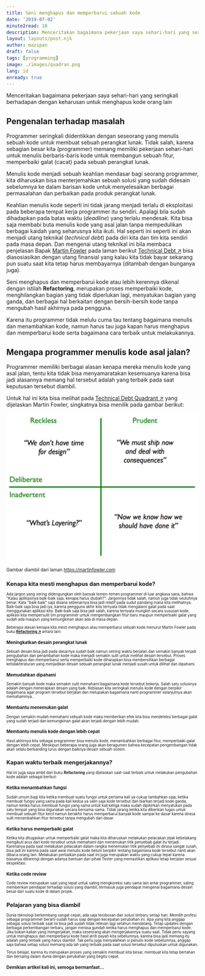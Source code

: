 ```yaml
---
title: Seni menghapus dan memperbarui sebuah kode
date: '2019-07-02'
minute2read: 10
description: Menceritakan bagaimana pekerjaan saya sehari-hari yang seringkali berhadapan dengan keharusan untuk menghapus kode orang lain
layout: layouts/post.njk
author: mazipan
draft: false
tags: [programming]
image: ./images/quadran.png
lang: id
enready: true
---
```


Menceritakan bagaimana pekerjaan saya sehari-hari yang seringkali berhadapan dengan keharusan untuk menghapus kode orang lain

## Pengenalan terhadap masalah

Programmer seringkali diidentikkan dengan seseorang yang menulis sebuah kode untuk membuat sebuah perangkat lunak. Tidak salah, karena sebagian besar kita (programmer) memang memiliki pekerjaan sehari-hari untuk menulis berbaris-baris kode untuk membangun sebuah fitur, memperbaiki galat (cacat) pada sebuah perangkat lunak.

Menulis kode menjadi sebuah keahlian mendasar bagi seorang programmer, kita diharuskan bisa menterjemahkan sebuah solusi yang sudah didesain sebelumnya ke dalam barisan kode untuk menyelesaikan berbagai permasalahan dan perbaikan pada produk perangkat lunak.

Keahlian menulis kode seperti ini tidak jarang menjadi terlalu di eksploitasi pada beberapa tempat kerja programmer itu sendiri. Apalagi bila sudah dihadapkan pada batas waktu (*deadline*) yang terlalu mendesak. Kita bisa saja membabi buta menulis kode yang asal jalan tanpa mempedulikan berbagai kaidah yang seharusnya kita ikuti. Hal seperti ini seperti ini akan menjadi utang teknikal (*technical debt*) pada diri kita dan tim kita sendiri pada masa depan. Dan mengenai utang teknikal ini bila membaca penjelasan Bapak [Martin Fowler](https://martinfowler.com/) pada laman berikut [Technical Debt ↗️](https://martinfowler.com/bliki/TechnicalDebt.html) bisa diasosiasikan dengan utang finansial yang kalau kita tidak bayar sekarang pun suatu saat kita tetap harus membayarnya (ditambah dengan bunganya juga).

Seni menghapus dan memperbarui kode atau lebih kerennya dikenal dengan istilah **Refactoring**, merupakan proses memperbaiki kode, menghilangkan bagian yang tidak diperlukan lagi, menyatukan bagian yang ganda, dan berbagai hal berkaitan dengan bersih-bersih kode tanpa mengubah hasil akhirnya pada pengguna.

Karena itu programmer tidak melulu cuma tau tentang bagaimana menulis dan menambahkan kode, namun harus tau juga kapan harus menghapus dan memperbarui kode serta bagaimana cara terbaik untuk melakukannya.

## Mengapa programmer menulis kode asal jalan?

Programmer memiliki berbagai alasan kenapa mereka menulis kode yang asal jalan, tentu kita tidak bisa menyamaratakan kesemuanya karena bisa jadi alasannya memang hal tersebut adalah yang terbaik pada saat keputusan tersebut diambil.

Untuk hal ini kita bisa melihat pada [Technical Debt Quadrant ↗️](https://martinfowler.com/bliki/TechnicalDebtQuadrant.html) yang dijelaskan Martin Fowler, singkatnya bisa menilik pada gambar berikut:

![Technical Debt Quadrant](images/quadran.png)

<small class="caption">Gambar diambil dari laman https://martinfowler.com<small>

## Kenapa kita mesti menghapus dan memperbarui kode?

Ada jargon yang sering didengungkan oleh banyak temen-temen programmer di luar angkasa sana, bahwa "Kalau aplikasinya baik-baik saja, kenapa harus diubah?". Jargonnya tidak salah, namun juga tidak seutuhnya benar. Kata "baik-baik" saja disana sebenarnya bisa jadi relatif pada sudut pandang mana kita melihatnya. Baik-baik saja bisa jadi iya, karena pengguna akhir kita ternyata tidak mengalami galat pada saat menggunakan aplikasi kita. Baik-baik saja bisa jadi salah, karena ternyata mungkin secara sususan kode, aplikasi kita mempersulit tim programmer untuk mengembangkan fitur baru maupun memperbaiki galat yang sudah ada maupun yang kemungkinan akan ada di masa depan.

Beberapa alasan kenapa kita mesti menghapus atau memperbarui sebuah kode menurut Martin Fowler pada buku **[Refactoring ↗️](https://refactoring.com/)** antara lain:

### Meningkatkan desain perangkat lunak

Sebuah desain bisa jadi pada dasarnya sudah baik namun seiring waktu berjalan dan semakin banyak terjadi pengubahan dan penambahan kode maka menjadi semakin sulit untuk melihat desain tersebut. Proses menghapus dan memperbarui serta memperbaiki kode diharapkan bisa membersihkan berbagai ketidakteraturan yang menjadikan desain sebuah perangkat lunak menjadi susah untuk dilihat dan dipahami.

### Memudahkan dipahami

Semakin banyak kode maka semakin sulit memahami bagaimana kode tersebut bekerja. Salah satu solusinya adalah dengan menerapkan desain yang baik. Kebiasan kita seringkali menulis kode dengan berpikir bagaimana agar program tersebut berjalan dan melupakan bagaimana nanti programmer selanjutnya akan memahaminya.

### Membantu menemukan galat

Dengan semakin mudah memahami sebuah kode maka memberikan efek kita bisa mendeteksi berbagai galat yang sudah terjadi dan kemungkinan galat akan terjadi dengan lebih mudah.

### Membantu menulis kode dengan lebih cepat

Hasil akhirnya kita sebagai programmer bisa menulis kode, menambahkan berbagai fitur, memperbaiki galat dengan lebih cepat. Meskipun beberapa orang juga akan beragumen bahwa kecepatan pengembangan tidak akan selalu berbanding lurus dengan baiknya desain sebuah sistem.

## Kapan waktu terbaik mengerjakannya?

Hal ini juga saya ambil dari buku **Refactoring** yang dijelaskan saat-saat terbaik untuk melakukan pengubahan kode adalah sebagai berikut:

### Ketika menambahkan fungsi

Sudah umum bagi kita ketika membuat suatu fungsi untuk pertama kali ya cukup tambahkan saja, ketika membuat fungsi yang sama pada kali kedua ya salin saja kode tersebut dan biarkan terjadi kode ganda, namun ketika harus membuat fungsi yang sama untuk kali ketiga maka sudah dipikirkan menyatukan pada satu tempat yang bisa digunakan secara bersama-sama. Tidak jarang ketika kita diberikan tugas untuk membuat sebuah fitur kecil namun berakhir harus memperbarui banyak kode sampai ke dasar karena dirasa sulit menambahkan fitur tersebut tanpa mengubah dari dasar.

### Ketika harus memperbaiki galat

Ketika kita ditugaskan untuk memperbaiki galat maka kita diharuskan melakukan pelacakan jejak kebelakang mengikuti arus dari kode tersebut untuk memahami dan menemukan titik penyebab galat itu terjadi. Karenanya pada saat melakukan pelacakan dalam rangka menemukan titik penyebab ini dirasa sangat susah, bisa jadi ini karena pada saat awal menulis kode belum berpikir tentang bagaimana kode tersebut nanti akan dibaca orang lain. Melakukan perbaikan pada saat ini juga merupakan waktu yang cukup tepat karena biasanya dibarengi dengan adanya bantuan dari pihak Tester yang memastikan aplikasi tetap berjalan sesuai ekspektasi.

### Ketika code review

Code review merupakan saat yang tepat untuk saling mengkoreksi satu sama lain antar programmer, saling memberikan pendapat terhadap solusi yang diambil, termasuk juga pendapat mengenai bagaimana desain besar dari suatu kode di dalam projek.

## Pelajaran yang bisa diambil

Dunia teknologi berkembang sangat cepat, ada saja terobosan dan solusi terbaru setiap hari. Memilih profesi sebagai programmer berarti sudah harus siap dengan kecepatan perubahan ini. Apa yang kita anggap sebagai solusi terbaik saat ini bisa jadi sudah tidak relevan lagi setahun mendatang. Tetap updates dengan berbagai perkembangan terbaru, jangan merasa gundah ketika harus menghapus dan memperbarui kode. Jika bukan kalian yang mengerjakan, maka seseorang akan mengerjakannya suatu saat. Tidak perlu sayang untuk menghapus dan memperbarui kode hasil jerih payah kita sebelumnya, karena bisa jadi memang itu adalah yang terbaik yang harus diambil. Tak perlu juga menyalahkan si penulis kode sebelumnya, anggap saja bahwa setiap solusi memang ada lah yang terbaik pada saat solusi tersebut diputuskan untuk digunakan.

Terus belajar, karena itu merupakan proses yang semakin membuat kita besar, membuat kita tetap bertahan dan bersaing dalam dunia dengan perubahan yang begitu cepat.

### Demikian artikel kali ini, semoga bermanfaat...
